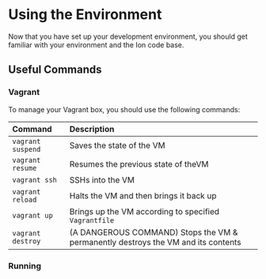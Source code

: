 # Using the Environment

Now that you have set up your development environment, you should get familiar with your environment and the Ion code base.

## Useful Commands

### Vagrant

To manage your Vagrant box, you should use the following commands:

| Command | Description |
| :--- | :--- |
| `vagrant suspend` | Saves the state of the VM |
| `vagrant resume` | Resumes the previous state of theVM |
| `vagrant ssh` | SSHs into the VM |
| `vagrant reload` | Halts the VM and then brings it back up |
| `vagrant up` | Brings up the VM according to specified `Vagrantfile` |
| `vagrant destroy` | \(A DANGEROUS COMMAND\) Stops the VM & permanently destroys the VM and its contents |

### Running



